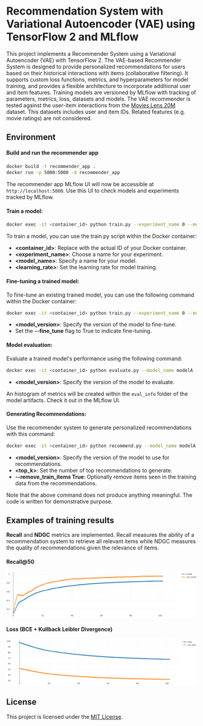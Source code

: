 # Recommendation System with Variational Autoencoder (VAE) using TensorFlow 2 and MLflow

This project implements a Recommender System using a Variational Autoencoder (VAE) with 
TensorFlow 2. The VAE-based Recommender System is designed to provide personalized 
recommendations for users based on their historical interactions with items (collaborative 
filtering). It supports
custom loss functions, metrics, and hyperparameters for model training, and provides a 
flexible architecture to incorporate additional user and item features. Training models are
versioned by MLflow with tracking of parameters, metrics, loss, datasets and models. The 
VAE recommender is tested against the user-item interactions from the 
[Movies Lens 20M](https://grouplens.org/datasets/movielens/20m/) dataset. This datasets 
includes user and item IDs. Related features (e.g. movie ratings)
are not considered.

## Environment

#### Build and run the recommender app
```bash
docker build -t recommender_app .
docker run -p 5000:5000 -d recommender_app
```

The recommender app MLflow UI will now be accessible at `http://localhost:5000`. Use this UI to
check models and experiments tracked by MLflow.

#### Train a model:
```bash
docker exec -it <container_id> python train.py --experiment_name 0 --model_name modelA --learning_rate 1e-4
```
To train a model, you can use the train.py script within the Docker container:

* **<container_id>**: Replace with the actual ID of your Docker container.
* **<experiment_name>**: Choose a name for your experiment.
* **<model_name>**: Specify a name for your model.
* **<learning_rate>**: Set the learning rate for model training.

#### Fine-tuning a trained model:
To fine-tune an existing trained model, you can use the following command within the Docker container:
```bash
docker exec -it <container_id> python train.py --experiment_name 0 --model_name modelA --model_version 2 --fine_tune True
```
* **<model_version>**: Specify the version of the model to fine-tune.
* Set the **--fine_tune** flag to True to indicate fine-tuning.

#### Model evaluation:
Evaluate a trained model's performance using the following command:
```bash
docker exec -it <container_id> python evaluate.py --model_name modelA --model_version 3   
```
* **<model_version>**: Specify the version of the model to evaluate.

An histogram of metrics will be created within the `eval_info` folder of the model artifacts.
Check it out in the MLflow UI.

#### Generating Recommendations:
Use the recommender system to generate personalized recommendations with this command:
```bash
docker exec -it <container_id> python recommend.py --model_name modelA --model_version 3 --top_k 10 --remove_train_items True
```
* **<model_version>**: Specify the version of the model to use for recommendations.
* **<top_k>**: Set the number of top recommendations to generate.
* **--remove_train_items True**: Optionally remove items seen in the training data from the recommendations.

Note that the above command does not produce anything meaningful. The code is written for
demonstrative purpose.

## Examples of training results

**Recall** and **NDGC** metrics are implemented. Recall measures the ability of a recommendation system to 
retrieve all relevant items while NDGC measures the quality of recommendations given the relevance 
of items. 

#### Recall@50
![app_demo](./figures/rec50.png)

#### Loss (BCE + Kullback Leibler Divergence)
![app_demo](./figures/loss.png)

## License
This project is licensed under the [MIT License](LICENSE).